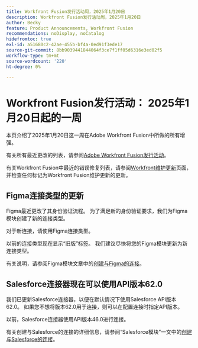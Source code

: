 ```yaml
---
title: Workfront Fusion发行活动周，2025年1月20日
description: Workfront Fusion发行活动周，2025年1月20日
author: Becky
feature: Product Announcements, Workfront Fusion
recommendations: noDisplay, noCatalog
hidefromtoc: true
exl-id: a51680c2-42ae-455b-bf4a-0ed91f3ede17
source-git-commit: 8bb9039441844064f3ce7f1ff05d6316e3ed02f5
workflow-type: tm+mt
source-wordcount: '220'
ht-degree: 0%

---
```


# Workfront Fusion发行活动： 2025年1月20日起的一周

本页介绍了2025年1月20日这一周在Adobe Workfront Fusion中所做的所有增强。

有关所有最近更改的列表，请参阅[Adobe Workfront Fusion发行活动](/help/workfront-fusion/fusion-product-releases/fusion-release-activity.md)。

有关Workfront Fusion中最近的错误修复列表，请参阅[Workfront维护更新](https://experienceleague.adobe.com/en/docs/workfront-known-issues/releases/current-updates)页面，并检查任何标记为Workfront Fusion维护更新的更新。

## Figma连接类型的更新

Figma最近更改了其身份验证流程。 为了满足新的身份验证要求，我们为Figma模块创建了新的连接类型。

对于新连接，请使用Figma连接类型。

以前的连接类型现在显示“旧版”标签。 我们建议尽快将您的Figma模块更新为新连接类型。

有关说明，请参阅Figma模块文章中的[创建与Figma的连接](/help/workfront-fusion/references/apps-and-modules/third-party-connectors/figma-modules.md#create-a-connection-to-figma)。

## Salesforce连接器现在可以使用API版本62.0

我们已更新Salesforce连接器，以便在默认情况下使用Salesforce API版本62.0。 如果您不想将版本62.0用于连接，则可以在配置连接时指定API版本。

以前，Salesforce连接器使用API版本46.0进行连接。

有关创建与Salesforce的连接的详细信息，请参阅“Salesforce模块”一文中的[创建与Salesforce的连接](/help/workfront-fusion/references/apps-and-modules/third-party-connectors/salesforce-modules.md#create-a-connection-to-salesforce)。
